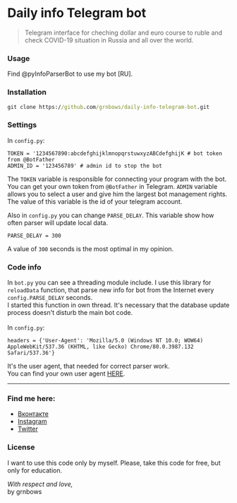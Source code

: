 # Daily info Telegram bot

> Telegram interface for cheching dollar and euro course to ruble and check COVID-19 situation in Russia and all over the world.</br>

### Usage
Find @pyInfoParserBot to use my bot [RU].

### Installation
``` cmd
git clone https://github.com/grnbows/daily-info-telegram-bot.git
```

### Settings 
In `config.py`:
```
TOKEN = '1234567890:abcdefghijklmnopqrstuwxyzABCdefghijK # bot token from @BotFather
ADMIN_ID = '123456789' # admin id to stop the bot
```

The `TOKEN` variable is responsible for connecting your program with the bot. You can get your own token from `@BotFather` in Telegram.
`ADMIN` variable allows you to select a user and give him the largest bot management rights. The value of this variable is the id of your telegram account.

Also in `config.py` you can change `PARSE_DELAY`. This variable show how often parser will update local data. 
```
PARSE_DELAY = 300 
```
A value of `300` seconds is the most optimal in my opinion.
### Code info
In `bot.py` you can see a threading module include. I use this library for `reloadData` function, that parse new info for bot from the Internet every `config.PARSE_DELAY` seconds.</br>
I started this function in own thread. It's necessary that the database update process doesn't disturb the main bot code.</br></br>In `config.py`:
```
headers = {'User-Agent': 'Mozilla/5.0 (Windows NT 10.0; WOW64) AppleWebKit/537.36 (KHTML, like Gecko) Chrome/80.0.3987.132 Safari/537.36'}
```
It's the user agent, that needed for correct parser work. </br>
You can find your own user agent [HERE](https://www.google.com/search?sxsrf=ALeKk01kqrdxJf949NumVHacA5etbmoVKA%3A1585737968455&source=hp&ei=8HCEXsOgGdPlmwWm57oo&q=my+user+agent&oq=my&gs_lcp=CgZwc3ktYWIQARgAMgQIIxAnMgIIADICCAAyBQgAEIMBMgUIABCDATICCAAyAggAMgIIADICCAAyAggAOgcIIxDqAhAnUIQHWNQIYL4daAJwAHgAgAFciAG0AZIBATKYAQCgAQGqAQdnd3Mtd2l6sAEK&sclient=psy-ab).</br>

---
### Find me here:
* [Вконтакте](https://vk.com/grnbows) </br>
* [Instagram](https://www.instagram.com/grnbows) </br>
* [Twitter](https://twitter.com/grnbows) </br>

### License

I want to use this code only by myself. Please, take this code for free, but only for education. 

<i>With respect and love,</i></br> by grnbows
